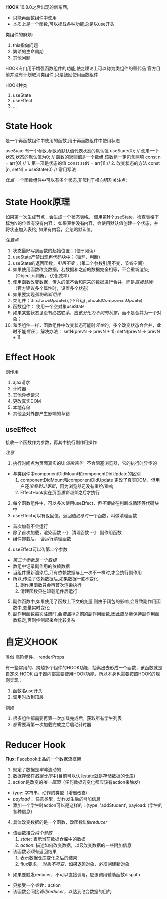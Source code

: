 **HOOK**
16.8.0之后出现的新东西,
  - 只能再函数组件中使用
  - 本质上是一个函数,可以挂载各种功能,总是以use开头

类组件的麻烦: 
1. this指向问题
2. 繁琐的生命周期
3. 其他问题

HOOK专门用于增强函数组件的功能,使之理论上可以称为类组件的替代品
官方目前并没有计划取消类组件,只是鼓励使用函数组件

HOOK种类
1. useState
2. useEffect
3. ...

# State Hook
  是一个再函数组件中使用的函数,用于再函数组件中使用状态

  useState
  有一个参数,参数的默认值代表状态的默认值
  useState(0);  // 使用一个状态,状态的默认值为0;
                // 函数的返回值是一个数组,该数组一定包含两项
const n = arr[0];// 1. 第一项是状态的值
const setN = arr[1];// 2. 改变状态的方法
const [n, setN] = useState(0) // 常用写法

*优点*
一个函数组件中可以有多个状态,非常利于横向切割关注点;

# State Hook原理
如果第一次生成节点，会生成一个状态表格。
调用第N个useState，检查表格下标为N的位置有没有内容：
如果表格没有内容，会使用默认值创建一个状态，并将状态加入表格;
如果有内容，会忽略默认值。

*注意点*
1. 状态最好写到函数的起始位置；（便于阅读）
2. useState严禁出现再代码块中；（循环，判断）
3. useState的返回函数，*引用不变*；（第二个参数引用不变，节省空间）
4. 如果使用函数改变数据，若数据和之前的数据完全相等，不会重新渲染;（Object.is判断， 优化效率）
5. 使用函数改变数据，传入的值不会和原来的数据进行合并，而是*直接替换*;（官方建议多个属性时，设置多个状态）
6. 如果要实现*强制刷新组件*
  1. 类组件：this.forceUpdate();(不会运行shouldComponentUpdate)
  2. 函数组件： 使用一个空对象useState
7. 如果某些状态见没有必然联系，应该*分化为不同的状态*，而不是合并为一个对象；
7. 和类组件一样，函数组件中改变状态可能时*异步*的，多个改变状态会合并，此时不能*信任*；
  解决办法： setN(prevN => prevN + 1); setN(prevN => prevN + 1)

# Effect Hook
副作用
1. ajax请求
2. 计时器
3. 其他异步请求
4. 更改真实DOM
5. 本地存储
6. 其他会对外部产生影响的草错

## useEffect
接收一个函数作为参数，再其中执行副作用操作

*注意*
1. 执行时间点为页面真实的UI*渲染完毕*，不会阻塞浏览器，它的执行时异步的
  - 与类组件中componentDidMount和componentDidUpdate的区别
    1. componentDidMount和componentDidUpdate 更改了真实DOM，但用户还*没看到UI更新*，因为浏览器还没有重绘/重构
    2. EffectHook实在页面*重新渲染*之后才执行
2. 每个函数组件中，可以多次使用useEffect，但*不要*放在判断或循环等代码块中
3. useEffect可以有返回值，返回值必须时一个函数，叫做清理函数
  - 首次加载不会运行
  - 除了首次加载，渲染函数 --》 清理函数 --》 副作用函数
  - 组件卸载后， 会运行清理函数
4. useEffect可以传第二个参数
  - *第二个参数是一个数组*
  - 数组中记录副作用的依赖数据
  - 当组件重新渲染后,只有依赖数据与上一次不一样时,才会执行副作用
  - 所以,传递了依赖数据后,如果数据一直不变化
      1. 副作用函数只会再首次渲染执行
      2. 清理函数只在卸载组件后运行
5. 副作函数中,如果使用了函数上下文的变量,则由于闭包的影响,会导致副作用函数中,变量实时变化;
6. 副作用函数每次注册时,会*覆盖*掉之前的副作用函数,因此应尽量保持副作用函数稳定,否则控制起来会比较复杂

# 自定义HOOK

类似 高阶组件、 renderProps

有一些常用的、跨越多个组件的HOOK功能，抽离出去形成一个函数，该函数就是自定义 HOOK
由于器内部需要使用HOOK功能，所以本身也需要按照HOOK的规则实现：
1. 函数名use开头
2. 调用时放到顶层

例如
1. 很多组件都需要再第一次加载完成后，获取所有学生列表
2. 都需要再第一次加载完成之后启动计时器

# Reducer Hook

**Flux**: Facebook出品的一个数据流框架
1. 规定了数据是*单向*流动的
2. 数据存储在*数据仓库*中(目前可以认为state就是存储数据的仓库)
3. action是改变的*唯一原因*（任何数据的变化都应该有action来触发）
  - *type*: 字符串，动作的类型（增删改查）
  - *payload*： 任意类型，动作发生后的附加信息
  - 添加一个学生时action可以是这样的：{type: 'addStudent', payload: {学生的各种信息}
4. 具体改变数据的是一个函数，改函数叫做*reducer*
  - 该函数接受*两个参数*
    1. *state*: 表示当前数据仓库中的数据
    2. *action*: 描述如何改变数据，以及改变数据的一些附加信息
  - 该函数*必须*有返回结果
    1. 表示数据仓库变化之后的结果
    2. flux要求， *对象不可变*，如果返回对象，必须创建新对象
5. 如果要触发reducer，不可以直接调用，应该调用辅助函数dispath
  - 只接受一个*参数*：action
  - 该函数会间接*调用reducer*，以达到改变数据的目的